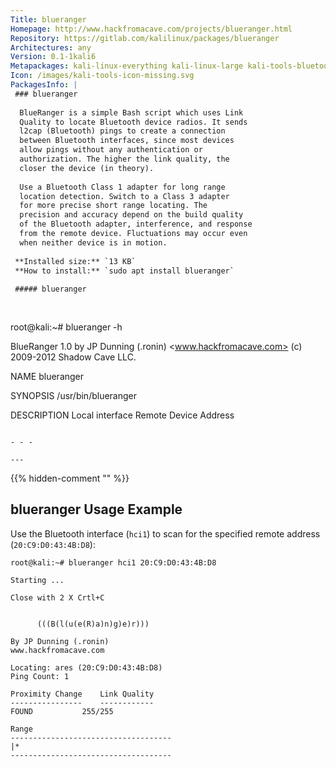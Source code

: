 ```yaml
---
Title: blueranger
Homepage: http://www.hackfromacave.com/projects/blueranger.html
Repository: https://gitlab.com/kalilinux/packages/blueranger
Architectures: any
Version: 0.1-1kali6
Metapackages: kali-linux-everything kali-linux-large kali-tools-bluetooth kali-tools-wireless 
Icon: /images/kali-tools-icon-missing.svg
PackagesInfo: |
 ### blueranger
 
  BlueRanger is a simple Bash script which uses Link
  Quality to locate Bluetooth device radios. It sends
  l2cap (Bluetooth) pings to create a connection
  between Bluetooth interfaces, since most devices
  allow pings without any authentication or
  authorization. The higher the link quality, the
  closer the device (in theory).
   
  Use a Bluetooth Class 1 adapter for long range
  location detection. Switch to a Class 3 adapter
  for more precise short range locating. The
  precision and accuracy depend on the build quality
  of the Bluetooth adapter, interference, and response
  from the remote device. Fluctuations may occur even
  when neither device is in motion.
 
 **Installed size:** `13 KB`  
 **How to install:** `sudo apt install blueranger`  
 
 ##### blueranger
 
 
 ```
 root@kali:~# blueranger -h
 
 BlueRanger 1.0 by JP Dunning (.ronin) 
 <www.hackfromacave.com>
 (c) 2009-2012 Shadow Cave LLC.
 
 NAME
 	blueranger
 
 SYNOPSIS
         /usr/bin/blueranger <hciX> <bdaddr>
 
 DESCRIPTION
 	<hciX>         Local interface
 	<bdaddr>       Remote Device Address
 
 ```
 
 - - -
 
---
```

{{% hidden-comment "<!--Do not edit anything above this line-->" %}}

## blueranger Usage Example

Use the Bluetooth interface (`hci1`) to scan for the specified remote address (`20:C9:D0:43:4B:D8`):

```
root@kali:~# blueranger hci1 20:C9:D0:43:4B:D8

Starting ...

Close with 2 X Crtl+C


      (((B(l(u(e(R)a)n)g)e)r)))

By JP Dunning (.ronin)
www.hackfromacave.com

Locating: ares (20:C9:D0:43:4B:D8)
Ping Count: 1

Proximity Change    Link Quality
----------------    ------------
FOUND           255/255

Range
------------------------------------
|*
------------------------------------
```
